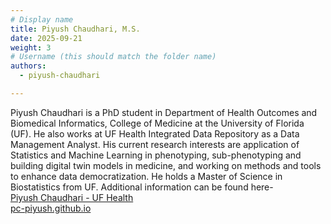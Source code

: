 ```yaml
---
# Display name
title: Piyush Chaudhari, M.S.
date: 2025-09-21
weight: 3
# Username (this should match the folder name)
authors:
  - piyush-chaudhari

---
```


Piyush Chaudhari is a PhD student in Department of Health Outcomes and Biomedical Informatics, College of Medicine at the University of Florida (UF). He also works at UF Health Integrated Data Repository as a Data Management Analyst. His current research interests are application of Statistics and Machine Learning in phenotyping, sub-phenotyping and building digital twin models in medicine, and working on methods and tools to enhance data democratization. He holds a Master of Science in Biostatistics from UF.
Additional information can be found here-  
[Piyush Chaudhari - UF Health](https://directory.ufhealth.org/chaudhari-piyush)  
[pc-piyush.github.io](pc-piyush.github.io)
